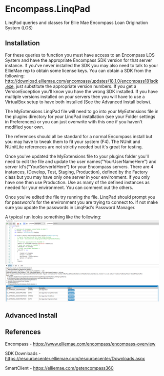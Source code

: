 # Encompass.LinqPad
LinqPad queries and classes for Ellie Mae Encompass Loan Origination System (LOS)

## Installation

For these queries to function you must have access to an Encompass LOS System and have the appropriate Encompass SDK version for that server instance. If you've never installed the SDK you may also need to talk to your EllieMae rep to obtain some license keys. You can obtain a SDK from the following: http://download.elliemae.com/encompass/updates/18.1.0/encompass181sdk.exe, just substitute the appropriate version numbers. If you get a VersionException you'll know you have the wrong SDK installed. If you have multiple versions installed on your servers then you will have to use a VirtualBox setup to have both installed (See the Advanced Install below).

The MyExtensions LinqPad file will need to go into your MyExtensions file in the plugins directory for your LinqPad installation (see your Folder settings in Preferences) or you can just overwrite with this one if you haven't modified your own.

The references should all be standard for a normal Encompass install but you may have to tweak them to fit your system (F4). The NUnit and NUnitLite references are not strictly needed but it's great for testing.

Once you've updated the MyExtensions file to your plugins folder you'll need to edit the file and update the user names("YourUserNameHere") and server Id's("YourServerIdHere") for your Encompass servers. There are 4 instances, (Develop, Test, Staging, Production), defined by the Factory class but you may have only one server in your environment. If you only have one then use Production. Use as many of the defined instances as needed for your environment. You can comment out the others.

Once you've edited the file try running the file. LinqPad should prompt you for password's for the environment you are trying to connect to. If not make sure you update the passwords in LinqPad's Password Manager.

A typical run looks something like the following:
![Field Search Results](docs/field_search_results.png)

## Advanced Install

## References
Encompass - https://www.elliemae.com/encompass/encompass-overview

SDK Downloads - https://resourcecenter.elliemae.com/resourcecenter/Downloads.aspx

SmartClient - https://elliemae.com/getencompass360
